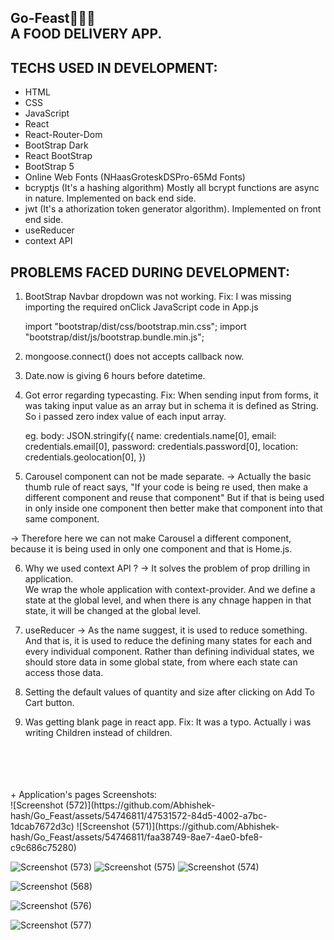 Go-Feast🍕🍔🍗 <br />  A FOOD DELIVERY APP.   
----------------------------------------------------------------------------------

TECHS USED IN DEVELOPMENT:
--------------------------

+ HTML
+ CSS
+ JavaScript
+ React
+ React-Router-Dom
+ BootStrap Dark
+ React BootStrap
+ BootStrap 5
+ Online Web Fonts (NHaasGroteskDSPro-65Md Fonts)
+ bcryptjs (It's a hashing algorithm) Mostly all bcrypt functions are async in nature. Implemented on back end side.
+ jwt (It's a athorization token generator algorithm). Implemented on front end side.
+ useReducer
+ context API


PROBLEMS FACED DURING DEVELOPMENT: 
----------------------------------

1. BootStrap Navbar dropdown was not working.
Fix: I was missing importing the required onClick JavaScript code in App.js

	 import "bootstrap/dist/css/bootstrap.min.css";
	 import "bootstrap/dist/js/bootstrap.bundle.min.js";
 
 2. mongoose.connect() does not accepts callback now.
 3. Date.now is giving 6 hours before datetime.
 
 4. Got error regarding typecasting. 
 Fix: When sending input from forms, it was taking input value as an array but in schema it is defined as
      String. So i passed zero index value of each input array.
	  
	  eg. body: JSON.stringify({
                name: credentials.name[0],
                email: credentials.email[0],
                password: credentials.password[0],
                location: credentials.geolocation[0],
            })
		
5. Carousel component can not be made separate. 
-> Actually the basic thumb rule of react says, "If your code is being re used, then make a different
   component and reuse that component" But if that is being used in only inside one component then 
   better make that component into that same component.
  
-> Therefore here we can not make Carousel a different component, because it is being used in only one component and that is Home.js.  
			
			
6. Why we used context API ?
-> It solves the problem of prop drilling in application.	
   We wrap the whole application with context-provider. And we define a state at the global level, and when there is any chnage happen in that
   state, it will be changed at the global level.
   
7. useReducer -> As the name suggest, it is used to reduce something. And that is, it is used to reduce the defining many states for each and every individual component.
				 Rather than defining individual states, we should store data in some global state, from where each state can access those data.
   
8. Setting the default values of quantity and size after clicking on Add To Cart button.
9. Was getting blank page in react app.
Fix: It was a typo. Actually i was writing Children instead of children.
<br />
<br />
<br />
<br />
+ Application's pages Screenshots:
<br />
![Screenshot (572)](https://github.com/Abhishek-hash/Go_Feast/assets/54746811/47531572-84d5-4002-a7bc-1dcab7672d3c)
![Screenshot (571)](https://github.com/Abhishek-hash/Go_Feast/assets/54746811/faa38749-8ae7-4ae0-bfe8-c9c686c75280)




![Screenshot (573)](https://github.com/Abhishek-hash/Go_Feast/assets/54746811/c7119e2e-6666-4065-b49a-b8dd8777780e)
![Screenshot (575)](https://github.com/Abhishek-hash/Go_Feast/assets/54746811/7b421af5-bf46-4876-802a-0dfa248def63)
![Screenshot (574)](https://github.com/Abhishek-hash/Go_Feast/assets/54746811/b8949923-d2f2-4581-b2f7-9ae28535ef7c)

![Screenshot (568)](https://github.com/Abhishek-hash/Go_Feast/assets/54746811/13b1d5d8-6f74-4210-ae48-fea212d6aadd)




![Screenshot (576)](https://github.com/Abhishek-hash/Go_Feast/assets/54746811/4e4849be-cbdd-45f0-9c5e-8656d4cd904d)




![Screenshot (577)](https://github.com/Abhishek-hash/Go_Feast/assets/54746811/2e62eab8-8cc8-45fc-8823-0ea93c9a9d07)




